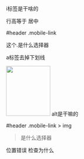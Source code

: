 i标签是干啥的

行高等于 居中

#header .mobile-link

这个.是什么选择器

a标签去掉下划线

<img src="img/c_06.jpg" height="136" width="120" alt="">
alt是干嘛的

#header .mobile-link > img
>是什么选择器


位置错误
检查为什么